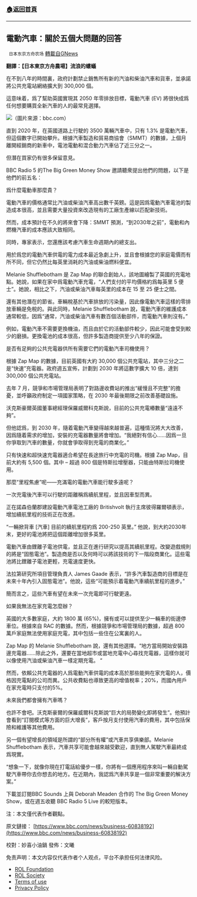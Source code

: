 ###  [:house:返回首頁](https://github.com/ourhimalayas/txt)
---


## 電動汽車：關於五個大問題的回答
` 日本东京方舟农场` [轉載自GNews](https://gnews.org/zh-hans/2320270/)

**翻譯：【日本東京方舟農場】流浪的螻蟻**

在不到八年的時間裏，政府計劃禁止銷售所有新的汽油和柴油汽車和貨車，並承諾將公共充電站網絡擴大到 300,000 個。

這意味着，爲了幫助英國實現其 2050 年零排放目標，電動汽車 (EV) 將很快成爲任何想要購買全新汽車的人的最常見選擇。

![](https://assets.gnews.org/wp-content/uploads/2022/04/图片-1-1.png)（圖片來源：bbc.com）

直到 2020 年，在英國道路上行駛的 3500 萬輛汽車中，只有 1.3% 是電動汽車，但這個數字已開始攀升。根據汽車製造和貿易商協會（SMMT）的數據，上個月離開經銷商的新車中，電池電動和混合動力汽車佔了近三分之一。

但潛在買家仍有很多保留意見。

BBC Radio 5 的The Big Green Money Show 邀請聽衆提出他們的問題，以下是他們的前五名：

爲什麼電動車那麼貴？

電動汽車的價格通常比汽油或柴油汽車高出數千英鎊。這是因爲電動汽車電池的製造成本很高，並且需要大量投資來改造現有的工廠生產線以匹配新技術。

然而，成本預計在不久的將來會下降：SMMT 預測，“到2030年之前”，電動和內燃機汽車的成本應該大致相同。

同時，專家表示，您還應該考慮汽車生命週期內的總支出。

用於爲您的電動汽車供電的電力成本最近急劇上升，並且會根據您的家庭電價而有所不同，但它仍然比每英里消耗的汽油或柴油燃料便宜。

Melanie Shufflebotham 是 Zap Map 的聯合創始人，該地圖繪製了英國的充電地點。她說，如果在家中爲電動汽車充電，“人們支付的平均價格約爲每英里 5 便士”。她說，相比之下，汽油或柴油汽車每英里的成本在 15 至 25 便士之間。

還有其他潛在的節省。車輛稅基於汽車排放的污染量，因此像電動汽車這樣的零排放車輛是免稅的。與此同時，Melanie Shufflebotham 說，電動汽車的維護成本通常較低，因爲“通常，汽油或柴油汽車有數百個活動部件，而電動汽車則沒有。”

例如，電動汽車不需要更換機油，而且由於它的活動部件較少，因此可能會受到較少的磨損。更換電池的成本很高，但許多製造商提供至少八年的保證。

是否有足夠的公共充電器供所有需要它們的電動汽車司機使用？

根據 Zap Map 的數據，目前英國有大約 30,000 個公共充電站，其中三分之二是“快速”充電器。政府週五宣佈，計劃到 2030 年將這數字擴大 10 倍，達到 300,000 個公共充電站。

去年 7 月，競爭和市場管理局表明了對路邊收費站的推出“緩慢且不完整”的擔憂，並呼籲政府制定一項國家策略，在 2030 年最後期限之前改善基礎設施。

沃克斯豪爾英國董事總經理保羅威爾科克斯說，目前的公共充電樁數量“遠遠不夠”。

但他認爲，到 2030 年，隨着電動汽車變得越來越普遍，這種情況將大大改善，因爲隨着需求的增加，安裝的充電器數量將會增加。“我絕對有信心……因爲一旦你爭取到汽車的數量，你就會爭取得到充電的商業化。”

只有快速和超快速充電器適合希望在長途旅行中充電的司機。根據 Zap Map，目前大約有 5,500 個。其中 – 超過 800 個是特斯拉增壓器，只能由特斯拉司機使用。

那麼“里程焦慮”呢——充滿電的電動汽車能行駛多遠呢？

一次充電後汽車可以行駛的距離稱爲續航里程，並且因車型而異。

正在諾森伯蘭郡建設電動汽車電池工廠的 Britishvolt 執行主席彼得羅爾頓表示，增加續航里程的技術正在改進。

“一輛掀背車 [汽車] 目前的續航里程約爲 200-250 英里。” 他說，到大約2030年末，更好的電池將把這個距離增加很多英里。

電動汽車由鋰離子電池供電，並且正在進行研究以提高其續航里程。改變遊戲規則的將是“固態電池”。製造商是否以及何時可以將該技術的下一階段商業化。這些電池將比鋰離子電池更輕，充電速度更快。

法拉第研究所項目管理負責人 James Gaade 表示，“許多汽車製造商的目標是在未來十年內引入固態電池”。他說，這些“可能預示着電動汽車續航里程的進步。”

簡而言之，這些汽車有望在未來一次充電即可行駛更遠。

如果我無法在家充電怎麼辦？

英國的大多數家庭，大約 1800 萬 (65%)，擁有或可以提供至少一輛車的街邊停車位。根據來自 RAC 的數據。然而，根據競爭和市場管理局的數據，超過 800 萬戶家庭無法使用家庭充電，其中包括一些住在公寓裏的人。

Zap Map 的 Melanie Shufflebotham 說，還有其他選擇。“地方當局開始安裝路邊充電器……除此之外，還要在當地超市或當地充電中心尋找充電器，這樣你就可以像使用汽油或柴油汽車一樣定期充電。 “

然而，依賴公共充電器的人爲電動汽車供電的成本高於那些能夠在家充電的人，價格因充電點的公司而異。公共收費點也導致更高的增值稅率；20%，而國內用戶在家充電時只支付的5%。

未來我們都會擁有汽車嗎？

也許不會吧。沃克斯豪爾的保羅威爾科克斯說“巨大的局勢變化即將發生”。他預計會看到“訂閱模式等方面的巨大增長”，客戶按月支付使用汽車的費用，其中包括保險和維護等其他費用。

另一個有望增長的領域是所謂的“部分所有權”或汽車共享俱樂部。Melanie Shufflebotham 表示，汽車共享可能會越來越受歡迎，直到無人駕駛汽車最終成爲現實。

“想象一下，就像你現在打電話給優步一樣，你將有一個應用程序來叫一輛自動駕駛汽車帶你去你想去的地方。在近期內，我認爲汽車共享是一個非常重要的解決方案。”

下載並訂閱BBC Sounds 上與 Deborah Meaden 合作的 The Big Green Money Show，或在週五收聽 BBC Radio 5 Live 的較短版本。

注：本文僅代表作者觀點。

原文鏈接：
[https://www.bbc.com/news/business-60838192](https://www.bbc.com/news/business-60838192)

校對：妙喜小油鍋
發佈：文曦

 

免责声明：本文内容仅代表作者个人观点，平台不承担任何法律风险。

- [ROL Foundation](https://rolfoundation.org/)
- [ROL Society](https://rolsociety.org/)
- [Terms of use](https://gnews.org/terms-of-use-3/)
- [Privacy Policy](https://gnews.org/privacy-policy/)
